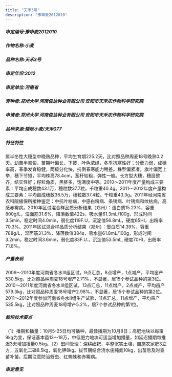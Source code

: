 ```yaml
---
title: "天禾3号"
description: "豫审麦2012010"
---
```

##### 审定编号:豫审麦2012010

##### 作物名称:小麦

##### 品种名称:天禾3号

##### 审定年份:2012

##### 审定单位:河南省

##### 育种者:郑州大学 河南俊达种业有限公司 安阳市天禾农作物科学研究院

##### 申请者:郑州大学 河南俊达种业有限公司 安阳市天禾农作物科学研究院

##### 品种来源:矮败小麦/天禾077


##### 特征特性
属半冬性大穗型中晚熟品种，平均生育期225.2天，比对照品种周麦18号晚熟0.2天。幼苗半匍匐，苗期叶偏长、下披，叶色浓绿，冬季抗寒性好；分蘖力弱，成穗率高，春季发育稳健，两极分化快，抗倒春寒能力稍差。株型偏紧凑，旗叶偏宽上举，穗下节短，平均株高78.4cm，茎秆较粗，弹性一般。长方型大穗，穗层整齐，结实性好；籽粒角质，黑胚多，饱满度中等。2010～2011年度产量构成三要素：平均亩成穗数43.1万，穗粒数37.7粒，千粒重40.4g。2011～2012年度产量构成三要素：平均亩成穗数36.5万，穗粒数37.4粒，千粒重43.3g。2011年经河南省农科院植保所接种鉴定：中抗叶枯病，中感白粉病、条锈病、叶锈病和纹枯病，高感赤霉病。2010年区试混合样品质分析结果（郑州）：蛋白质15.23%，容重800g/L，湿面筋31.6%，降落数值422s，吸水量61.3mL/100g，形成时间3.5min，稳定时间4.0min，弱化度119F.U，沉淀值56.8mL，硬度65HI，出粉率70.3%。2011年区试混合样品质分析结果（郑州）：蛋白质14.39%，容重788g/L，湿面筋31.3%，降落数值384s，吸水量61.8mL/100g，形成时间3.2min，稳定时间3.6min，弱化度83F.U.，沉淀值53.5mL, 硬度70HI，出粉率71.8%。


##### 产量表现
2009～2010年度河南省冬水Ⅲ组区试，9点汇总，8点增产，1点减产，平均亩产530.5kg，比对照品种周麦18号增产2.71%，不显著，居15个参试品种的第3位。2010～2011年度河南省冬水Ⅲ组区试，13点汇总，11点增产，2点减产，平均亩产579.3kg，比对照品种周麦18号增产2.98%，不显著，居15个参试品种的第2位。2011～2012年度参加河南省冬水Ⅱ组生产试验，11点汇总，11点增产，平均亩产535.5kg，比对照品种周麦18号增产5.2%，居7个参试品种的第1位。


##### 栽培技术要点
（1）播期和播量：10月5-25日均可播种，最佳播期为10月8日；高肥地块以每亩9kg为宜，保证基本苗13～18万，中低肥力地块可适当增加播量，如延迟播期每推迟3天增加播量0.5kg。（2）田间管理：深耕细耙，平整沉实土壤，亩施农家肥3立方，五氧化二磷8.5kg，氧化钾8kg。拔节期结合浇水施纯氮10kg，出苗后及时查苗补苗。后期注意防治蚜虫、红蜘蛛和赤霉病。


##### 审定意见

